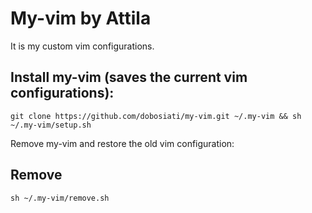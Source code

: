 # My-vim by Attila

It is my custom vim configurations.

## Install my-vim (saves the current vim configurations):
```
git clone https://github.com/dobosiati/my-vim.git ~/.my-vim && sh ~/.my-vim/setup.sh
```

Remove my-vim and restore the old vim configuration:

## Remove 
```
sh ~/.my-vim/remove.sh
```
